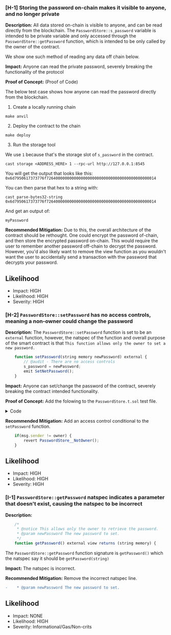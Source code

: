 ### [H-1] Storing the password on-chain makes it visible to anyone, and no longer private 

**Description:** All data stored on-chain is visible to anyone, and can be read directly from the blockchain. The `PasswordStore::s_password` variable is intended to be private variable and only accessed through the `PasswordStore::getPassword` function, which is intended to be only called  by the owner of the contract.

We show one such method of reading any data off chain below.

**Impact:** Anyone can read the private password, severely breaking the functionality of the protocol

**Proof of Concept:** (Proof of Code)

The below test case shows how anyone can read the password directly from the blockchain.

1. Create a locally running chain
```
make anvil
```

2. Deploy the contract to the chain
```
make deploy
```

3. Run the storage tool

We use `1` because that's the storage slot of `s_password` in the contract.
```
cast storage <ADDRESS_HERE> 1 --rpc-url http://127.0.0.1:8545
```

You will get the output that looks like this:
`0x6d7950617373776f726400000000000000000000000000000000000000000014`

You can then parse that hex to a string with:
```
cast parse-bytes32-string 0x6d7950617373776f726400000000000000000000000000000000000000000014
```

And get an output of:

```
myPassword
```

**Recommended Mitigation:** Due to this, the overall architecture of the contract should be rethought. One could encrypt the password of-chain, and then store the encrypted password on-chain. This would require the user to remember another password off-chain to decrypt the password. However, you'd also likely want to remove the view function as you wouldn't want the user to accidentally send a transaction with thw password that decrypts your password.

## Likelihood 
- Impact: HIGH
- Likelihood: HIGH
- Severity: HIGH

### [H-2] `PasswordStore::setPassword` has no access controls, meaning a non-owner could change the password

**Description:** The `PasswordStore::setPassword` function is set to be an `external` function, however, the natspec of the function and overall purpose of the smart contract is that `This function allows only the owner to set a new password.`

```javascript
    function setPassword(string memory newPassword) external {
        // @audit - There are no access controls
        s_password = newPassword;
        emit SetNetPassword();
    }
```

**Impact:** Anyone can set/change the password of the contract, severely breaking the contract intended functionality.

**Proof of Concept:** Add the folowing to the `PasswordStore.t.sol` test file.

<details>
<summary>Code</summary>

```javascript
    function test_anyone_can_set_password(address randomAddress) public {
        vm.assume(randomAddress != owner);
        vm.prank(randomAddress);
        string memory expectedPassword = "myNewPassword";
        passwordStore.setPassword(expectedPassword);

        vm.prank(owner);
        string memory actualPassword = passwordStore.getPassword();
        assertEq(actualPassword, expectedPassword);
    } 
```

</details>

**Recommended Mitigation:** Add an access control conditional to the `setPassword` function.

```javascript
    if(msg.sender != owner) {
        revert PasswordStore__NotOwner();
    }
```




## Likelihood 
- Impact: HIGH
- Likelihood: HIGH
- Severity: HIGH
  

### [I-1] `PasswordStore::getPassword` natspec indicates a parameter that doesn't exist, causing the natspec to be incorrect

**Description:** 

```javascript
    /*
     * @notice This allows only the owner to retrieve the password.
     * @param newPassword The new password to set.
     */
    function getPassword() external view returns (string memory) {
```

The `PasswordStore::getPassword` function signature is `getPassword()` which the natspec say it should be `getPassword(string)`

**Impact:** The natspec is incorrect.



**Recommended Mitigation:**  Remove the incorrect natspec line.

```diff
-    * @param newPassword The new password to set. 
```


## Likelihood 
- Impact: NONE
- Likelihood: HIGH
- Severity: Informational/Gas/Non-crits